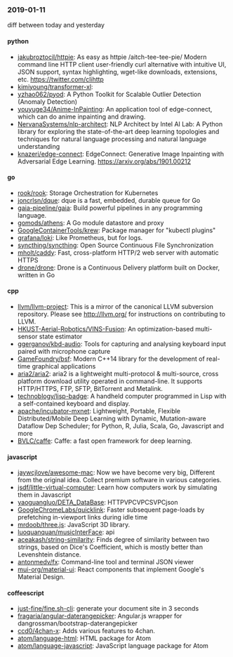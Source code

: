 ### 2019-01-11
diff between today and yesterday

#### python
* [jakubroztocil/httpie](https://github.com/jakubroztocil/httpie): As easy as httpie /aitch-tee-tee-pie/  Modern command line HTTP client  user-friendly curl alternative with intuitive UI, JSON support, syntax highlighting, wget-like downloads, extensions, etc. https://twitter.com/clihttp
* [kimiyoung/transformer-xl](https://github.com/kimiyoung/transformer-xl): 
* [yzhao062/pyod](https://github.com/yzhao062/pyod): A Python Toolkit for Scalable Outlier Detection (Anomaly Detection)
* [youyuge34/Anime-InPainting](https://github.com/youyuge34/Anime-InPainting): An application tool of edge-connect, which can do anime inpainting and drawing. 
* [NervanaSystems/nlp-architect](https://github.com/NervanaSystems/nlp-architect): NLP Architect by Intel AI Lab: A Python library for exploring the state-of-the-art deep learning topologies and techniques for natural language processing and natural language understanding
* [knazeri/edge-connect](https://github.com/knazeri/edge-connect): EdgeConnect: Generative Image Inpainting with Adversarial Edge Learning. https://arxiv.org/abs/1901.00212

#### go
* [rook/rook](https://github.com/rook/rook): Storage Orchestration for Kubernetes
* [joncrlsn/dque](https://github.com/joncrlsn/dque): dque is a fast, embedded, durable queue for Go
* [gaia-pipeline/gaia](https://github.com/gaia-pipeline/gaia): Build powerful pipelines in any programming language.
* [gomods/athens](https://github.com/gomods/athens): A Go module datastore and proxy
* [GoogleContainerTools/krew](https://github.com/GoogleContainerTools/krew):  Package manager for "kubectl plugins"
* [grafana/loki](https://github.com/grafana/loki): Like Prometheus, but for logs.
* [syncthing/syncthing](https://github.com/syncthing/syncthing): Open Source Continuous File Synchronization
* [mholt/caddy](https://github.com/mholt/caddy): Fast, cross-platform HTTP/2 web server with automatic HTTPS
* [drone/drone](https://github.com/drone/drone): Drone is a Continuous Delivery platform built on Docker, written in Go

#### cpp
* [llvm/llvm-project](https://github.com/llvm/llvm-project): This is a mirror of the canonical LLVM subversion repository. Please see http://llvm.org/ for instructions on contributing to LLVM.
* [HKUST-Aerial-Robotics/VINS-Fusion](https://github.com/HKUST-Aerial-Robotics/VINS-Fusion): An optimization-based multi-sensor state estimator
* [ggerganov/kbd-audio](https://github.com/ggerganov/kbd-audio): Tools for capturing and analysing keyboard input paired with microphone capture 
* [GameFoundry/bsf](https://github.com/GameFoundry/bsf): Modern C++14 library for the development of real-time graphical applications
* [aria2/aria2](https://github.com/aria2/aria2): aria2 is a lightweight multi-protocol & multi-source, cross platform download utility operated in command-line. It supports HTTP/HTTPS, FTP, SFTP, BitTorrent and Metalink.
* [technoblogy/lisp-badge](https://github.com/technoblogy/lisp-badge): A handheld computer programmed in Lisp with a self-contained keyboard and display.
* [apache/incubator-mxnet](https://github.com/apache/incubator-mxnet): Lightweight, Portable, Flexible Distributed/Mobile Deep Learning with Dynamic, Mutation-aware Dataflow Dep Scheduler; for Python, R, Julia, Scala, Go, Javascript and more
* [BVLC/caffe](https://github.com/BVLC/caffe): Caffe: a fast open framework for deep learning.

#### javascript
* [jaywcjlove/awesome-mac](https://github.com/jaywcjlove/awesome-mac):  Now we have become very big, Different from the original idea. Collect premium software in various categories.
* [jsdf/little-virtual-computer](https://github.com/jsdf/little-virtual-computer): Learn how computers work by simulating them in Javascript
* [yaoguangluo/DETA_DataBase](https://github.com/yaoguangluo/DETA_DataBase): HTTPVPCVPCSVPCjson
* [GoogleChromeLabs/quicklink](https://github.com/GoogleChromeLabs/quicklink): Faster subsequent page-loads by prefetching in-viewport links during idle time
* [mrdoob/three.js](https://github.com/mrdoob/three.js): JavaScript 3D library.
* [luoquanquan/musicInterFace](https://github.com/luoquanquan/musicInterFace):  api
* [aceakash/string-similarity](https://github.com/aceakash/string-similarity): Finds degree of similarity between two strings, based on Dice's Coefficient, which is mostly better than Levenshtein distance.
* [antonmedv/fx](https://github.com/antonmedv/fx): Command-line tool and terminal JSON viewer 
* [mui-org/material-ui](https://github.com/mui-org/material-ui): React components that implement Google's Material Design.

#### coffeescript
* [just-fine/fine.sh-cli](https://github.com/just-fine/fine.sh-cli): generate your document site in 3 seconds
* [fragaria/angular-daterangepicker](https://github.com/fragaria/angular-daterangepicker): Angular.js wrapper for dangrossman/bootstrap-daterangepicker
* [ccd0/4chan-x](https://github.com/ccd0/4chan-x): Adds various features to 4chan.
* [atom/language-html](https://github.com/atom/language-html): HTML package for Atom
* [atom/language-javascript](https://github.com/atom/language-javascript): JavaScript language package for Atom
